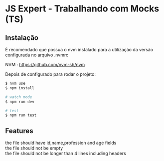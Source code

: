 # JS Expert - Trabalhando com Mocks (TS)

## Instalação 

É recomendado que possua o nvm instalado para a utilização da versão configurada no arquivo .nvmrc

NVM : https://github.com/nvm-sh/nvm

Depois de configurado para rodar o projeto:

```bash
$ nvm use
$ npm install

# watch mode
$ npm run dev

# test
$ npm run test
```

## Features

the file should have id,name,profession and age fields  
the file should not be empty  
the file should not be longer than 4 lines including headers  
